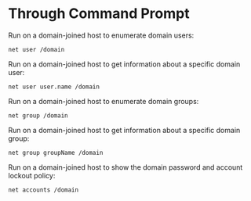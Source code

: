 # Through Command Prompt

Run on a domain-joined host to enumerate domain users:

    net user /domain

Run on a domain-joined host to get information about a specific domain user:

    net user user.name /domain

Run on a domain-joined host to enumerate domain groups:

    net group /domain

Run on a domain-joined host to get information about a specific domain group:

    net group groupName /domain

Run on a domain-joined host to show the domain password and account lockout policy:

    net accounts /domain
